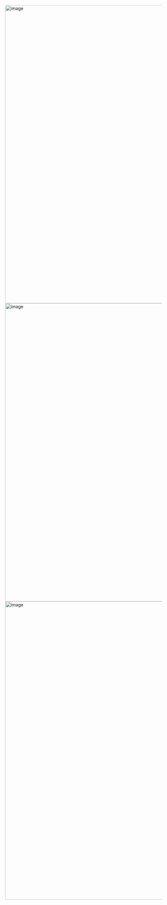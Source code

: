 <img width="960" alt="image" src="https://github.com/user-attachments/assets/21c514df-d007-46f2-a6e2-7800b64c5bb6">
<img width="960" alt="image" src="https://github.com/user-attachments/assets/7639404d-3bc5-47f7-992e-43e0463e0deb">
<img width="960" alt="image" src="https://github.com/user-attachments/assets/9f23a7dc-00af-4344-86b1-c7e7d32be7ca">
